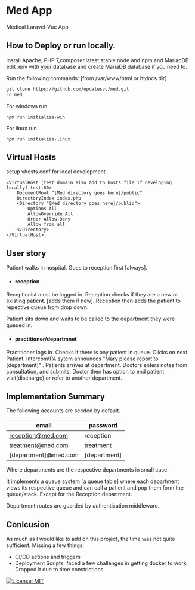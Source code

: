 # Med App
Medical Laravel-Vue App

## How to Deploy or run locally.
Install Apache, PHP 7,composer,latest stable node and npm and MariadDB
edit .env with your database and create MariaDB database if you need to.

Run the following commands: [from /var/www/html or htdocs dir]


```sh
git clone https://github.com/updatesvc/med.git
cd med
```
For windows run
```
npm run initialize-win
```

For linux run
```
npm run initialize-linux
```
## Virtual Hosts
setup vhosts.conf for local development
```
<VirtualHost [test domain also add to hosts file if developing locally].test:80>
    DocumentRoot "[Med directory goes here]/public"
    DirectoryIndex index.php      
    <Directory "[Med directory goes here]/public">
        Options All
        AllowOverride All
        Order Allow,Deny
        Allow from all
    </Directory>
</VirtualHost>
```
## User story
Patient walks in hospital.
Goes to reception first [always].
- #### reception
Receptionist must be logged in.
Reception checks if they are a new or existing patient. [adds them if new].
Reception then adds the patient to repective queue from drop down.

Patient sits down and waits to be called to the department they were queued in.

- ####  practitioner/departmnet
Practitioner logs in.
Checks if there is any patient in queue. 
Clicks on next Patient.
Intercom\PA sytem announces "Mary please report to [department]" .
Patients arrives at department.
Doctors enters notes from consultation, and submits.
Doctor then has option to end patient visit(discharge) or refer to another department.

## Implementation Summary

The following accounts are seeded by default.

| email | password |
| ------ | ------ |
| reception@med.com | reception |
| treatment@med.com | treatment|
| [department]@med.com | [department] |

Where departments are the respective departments in small case.

It implements a queue system [a queue table] where each department views its respective queue and can call a patient and pop them form the queue/stack. Except for the Reception department.

Department routes are guarded by authentication middleware.





## Conlcusion
As much as I would like to add on this project, the time was not quite sufficient.
Missing a few things.
- CI/CD actions and triggers
- Deployment Scripts, faced a few challenges in getting docker to work. Dropped it due to time constrictions

[![License: MIT](https://img.shields.io/badge/License-MIT-yellow.svg)](https://opensource.org/licenses/MIT)



